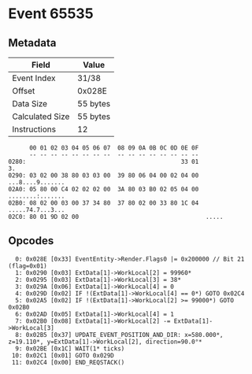 # Event 65535

## Metadata

| Field           | Value    |
|-----------------|----------|
| Event Index     | 31/38    |
| Offset          | 0x028E   |
| Data Size       | 55 bytes |
| Calculated Size | 55 bytes |
| Instructions    | 12       |

```
      00 01 02 03 04 05 06 07  08 09 0A 0B 0C 0D 0E 0F
      -- -- -- -- -- -- -- --  -- -- -- -- -- -- -- --
0280:                                            33 01                3.
0290: 03 02 00 38 80 03 03 00  39 80 06 04 00 02 04 00  ...8....9.......
02A0: 05 80 00 C4 02 02 02 00  3A 80 03 B0 02 05 04 00  ........:.......
02B0: 08 02 00 03 00 37 34 80  37 80 02 00 33 80 1C 04  .....74.7...3...
02C0: 80 01 9D 02 00                                    .....           
```

## Opcodes

```
  0: 0x028E [0x33] EventEntity->Render.Flags0 |= 0x200000 // Bit 21 (flag=0x01)
  1: 0x0290 [0x03] ExtData[1]->WorkLocal[2] = 99960*
  2: 0x0295 [0x03] ExtData[1]->WorkLocal[3] = 38*
  3: 0x029A [0x06] ExtData[1]->WorkLocal[4] = 0
  4: 0x029D [0x02] IF !(ExtData[1]->WorkLocal[4] == 0*) GOTO 0x02C4
  5: 0x02A5 [0x02] IF !(ExtData[1]->WorkLocal[2] >= 99000*) GOTO 0x02B0
  6: 0x02AD [0x05] ExtData[1]->WorkLocal[4] = 1
  7: 0x02B0 [0x08] ExtData[1]->WorkLocal[2] -= ExtData[1]->WorkLocal[3]
  8: 0x02B5 [0x37] UPDATE_EVENT_POSITION_AND_DIR: x=580.000*, z=19.110*, y=ExtData[1]->WorkLocal[2], direction=90.0°*
  9: 0x02BE [0x1C] WAIT(1* ticks)
 10: 0x02C1 [0x01] GOTO 0x029D
 11: 0x02C4 [0x00] END_REQSTACK()
```
